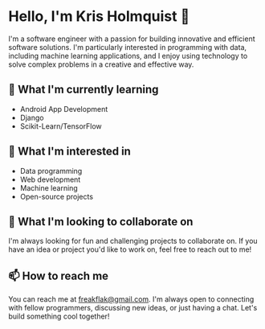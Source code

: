 # Hello, I'm Kris Holmquist 👋
I'm a software engineer with a passion for building innovative and efficient software solutions. I'm particularly interested in programming with data, including machine learning applications, and I enjoy using technology to solve complex problems in a creative and effective way.

## 🌱 What I'm currently learning
* Android App Development
* Django
* Scikit-Learn/TensorFlow

## 👀 What I'm interested in
* Data programming
* Web development
* Machine learning
* Open-source projects

## 💞️ What I'm looking to collaborate on
I'm always looking for fun and challenging projects to collaborate on. If you have an idea or project you'd like to work on, feel free to reach out to me!

## 📫 How to reach me
You can reach me at freakflak@gmail.com. I'm always open to connecting with fellow programmers, discussing new ideas, or just having a chat. Let's build something cool together!
